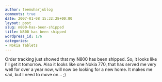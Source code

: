 ```yaml
---
author: teemuharjublog
comments: true
date: 2007-01-08 15:32:28+00:00
layout: post
slug: n800-has-been-shipped
title: N800 has been shipped
wordpress_id: 176
categories:
- Nokia Tablets
---
```


Order tracking just showed that my N800 has been shipped. So, it looks like I'll get it tomorrow. Also it looks like one Nokia 770, that has served me very well for over a year now, will now be looking for a new home. It makes me sad, but I need to move on... ;)
